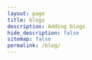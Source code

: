```yaml
---
layout: page
title: blogs
description: Adding blogs
hide_description: false
sitemap: false
permalink: /blog/
---
```

